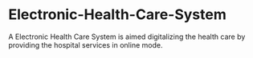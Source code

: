 # Electronic-Health-Care-System
A Electronic Health Care System is aimed digitalizing the health care by providing the hospital services in online mode. 
